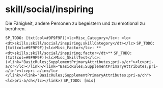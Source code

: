 # skill/social/inspiring

Die Fähigkeit, andere Personen zu begeistern und zu emotional zu berühren.

`SP_TODO: [txt(col=#9F9F9F)]<lc>Misc_Category</lc>: <lc><dt>skills;skill/social/inspiring;skillCategory</dt></lc>`
`SP_TODO: [txt(col=#9F9F9F)]<lc>Misc_Factor</lc>: **<dt>skills;skill/social/inspiring;factor</dt>**`
`SP_TODO: [txt(col=#9F9F9F)]<lc>Misc_SkillTest</lc>: (<link="BasicRules;SupplementPrimaryAttributes;pri-a/cr"><lc>pri-a/cr</lc></link>/<link="BasicRules;SupplementPrimaryAttributes;pri-a/in"><lc>pri-a/in</lc></link>/<link="BasicRules;SupplementPrimaryAttributes;pri-a/ch"><lc>pri-a/ch</lc></link>)`
`SP_TODO: [mis]`